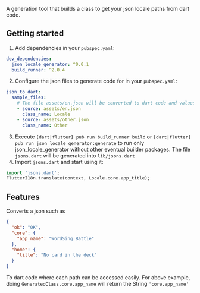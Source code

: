<!-- 
This README describes the package. If you publish this package to pub.dev,
this README's contents appear on the landing page for your package.

For information about how to write a good package README, see the guide for
[writing package pages](https://dart.dev/guides/libraries/writing-package-pages). 

For general information about developing packages, see the Dart guide for
[creating packages](https://dart.dev/guides/libraries/create-library-packages)
and the Flutter guide for
[developing packages and plugins](https://flutter.dev/developing-packages). 
-->

A generation tool that builds a class to get your json locale paths from dart code.

## Getting started

1. Add dependencies in your `pubspec.yaml`:
```yaml
dev_dependencies:
  json_locale_generator: ^0.0.1
  build_runner: ^2.0.4
```

2. Configure the json files to generate code for in your `pubspec.yaml`:
```yaml
json_to_dart:
  sample_files:
    # The file assets/en.json will be converted to dart code and values can be accessed via the Locale class
    - source: assets/en.json 
      class_name: Locale 
    - source: assets/other.json
      class_name: Other
```

3. Execute `[dart|flutter] pub run build_runner build` or `[dart|flutter] pub run json_locale_generator:generate`
to run only json_locale_generator without other eventual builder packages. The file `jsons.dart` will be generated into `lib/jsons.dart`
4. Import `jsons.dart` and start using it:
```dart
import 'jsons.dart';
FlutterI18n.translate(context, Locale.core.app_title);
```

## Features
Converts a json such as
```json
{
  "ok": "OK",
  "core": {
    "app_name": "WordSing Battle"
  },
  "home": {
    "title": "No card in the deck"
  }
}
```
To dart code where each path can be accessed easily.
For above example, doing `GeneratedClass.core.app_name` will return the String `'core.app_name'`


